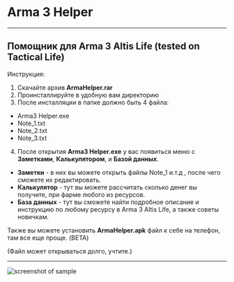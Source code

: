 # Arma 3 Helper
------------------------------------------------
## Помощник для Arma 3 Altis Life (tested on Tactical Life)
Инструкция:
1. Скачайте архив **ArmaHelper.rar**
2. Проинсталлируйте в удобную вам директорию
3. После инсталляции в папке должно быть 4 файла:
* Arma3 Helper.exe
* Note_1.txt
* Note_2.txt
* Note_3.txt

4. После открытия **Arma3 Helper.exe** у вас появиться меню с **Заметками**, **Калькулятором**, и **Базой данных**.
* **Заметки** - в них вы можете открыть файлы Note_1 и.т.д , после чего сможете их редактировать.
* **Калькулятор** - тут вы можете рассчитать сколько денег вы получите, при фарме любого из ресурсов.
* **База данных** - тут вы сможете найти подробное описание и инструкцию по любому ресурсу в Arma 3 Altis Life, а также  советы новичкам.

Также вы можете установить **ArmaHelper.apk** файл к себе на телефон, там все еще проще. (BETA)

(Файл может открываться долго, учтите.)

-----------------------------------------


![screenshot of sample](https://cdn.cloudflare.steamstatic.com/steam/apps/107410/capsule_616x353.jpg?t=1608211055)
